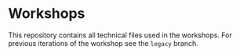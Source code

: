 # Workshops
This repository contains all technical files used in the workshops. For previous iterations of the workshop see the `legacy` branch.